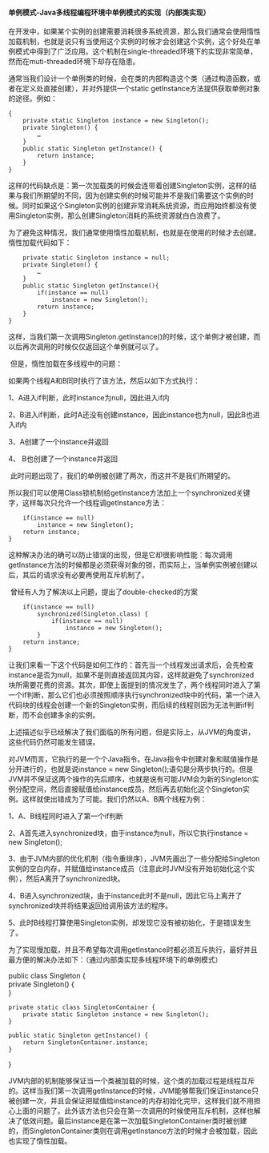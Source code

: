 #### 单例模式-Java多线程编程环境中单例模式的实现（内部类实现）

​        在开发中，如果某个实例的创建需要消耗很多系统资源，那么我们通常会使用惰性加载机制，也就是说只有当使用这个实例的时候才会创建这个实例，这个好处在单例模式中得到了广泛应用。这个机制在single-threaded环境下的实现非常简单，然而在muti-threaded环境下却存在隐患。	

​		通常当我们设计一个单例类的时候，会在类的内部构造这个类（通过构造函数，或者在定义处直接创建），并对外提供一个static getInstance方法提供获取单例对象的途径。例如：

```public class Singleton     
{     
    private static Singleton instance = new Singleton();     
    private Singleton() {     
        …     
    }     
    public static Singleton getInstance() {     
        return instance;
    }     
}
```

​		这样的代码缺点是：第一次加载类的时候会连带着创建Singleton实例，这样的结果与我们所期望的不同，因为创建实例的时候可能并不是我们需要这个实例的时候。同时如果这个Singleton实例的创建非常消耗系统资源，而应用始终都没有使用Singleton实例，那么创建Singleton消耗的系统资源就白白浪费了。

​		为了避免这种情况，我们通常使用惰性加载机制，也就是在使用的时候才去创建。惰性加载代码如下：

```public class Singleton {     
    private static Singleton instance = null;     
    private Singleton() {     
        …     
    }     
    public static Singleton getInstance(){     
        if(instance == null)     
            instance = new Singleton(); 
        return instance;       
    }
}
```

​		这样，当我们第一次调用Singleton.getInstance()的时候，这个单例才被创建，而以后再次调用的时候仅仅返回这个单例就可以了。

​		但是，惰性加载在多线程中的问题：

如果两个线程A和B同时执行了该方法，然后以如下方式执行：

1、A进入if判断，此时instance为null，因此进入if内

2、B进入if判断，此时A还没有创建instance，因此instance也为null，因此B也进入if内

3、A创建了一个instance并返回

4、 B也创建了一个instance并返回

​		此时问题出现了，我们的单例被创建了两次，而这并不是我们所期望的。

​		所以我们可以使用Class锁机制给getInstance方法加上一个synchronized关键字，这样每次只允许一个线程调getInstance方法：

```public static synchronized Singleton getInstance() {     
    if(instance == null)     
        instance = new Singleton();       
    return instance;       
}
```

​		这种解决办法的确可以防止错误的出现，但是它却很影响性能：每次调用getInstance方法的时候都是必须获得对象的锁，而实际上，当单例实例被创建以后，其后的请求没有必要再使用互斥机制了。

​		曾经有人为了解决以上问题，提出了double-checked的方案

```public static Singleton getInstance() {     
    if(instance == null)     
        synchronized(Singleton.class) {     
            if(instance == null)     
                instance = new Singleton();     
        }     
    return instance;       
}
```

​		让我们来看一下这个代码是如何工作的：首先当一个线程发出请求后，会先检查instance是否为null，如果不是则直接返回其内容，这样就避免了synchronized块所需要花费的资源。其次，即使上面提到的情况发生了，两个线程同时进入了第一个if判断，那么它们也必须按照顺序执行synchronized块中的代码，第一个进入代码块的线程会创建一个新的Singleton实例，而后续的线程则因为无法判断if判断，而不会创建多余的实例。

​		上述描述似乎已经解决了我们面临的所有问题，但是实际上，从JVM的角度讲，这些代码仍然可能发生错误。

​		对JVM而言，它执行的是一个个Java指令。在Java指令中创建对象和赋值操作是分开进行的，也就是说instance = new Singleton();语句是分两步执行的。但是JVM并不保证这两个操作的先后顺序，也就是说有可能JVM会为新的Singleton实例分配空间，然后直接赋值给instance成员，然后再去初始化这个Singleton实例。这样就使出错成为了可能。我们仍然以A、B两个线程为例：

1、A、B线程同时进入了第一个if判断

2、A首先进入synchronized块，由于instance为null，所以它执行instance = new Singleton();

3、由于JVM内部的优化机制（指令重排序），JVM先画出了一些分配给Singleton实例的空白内存，并赋值给instance成员（注意此时JVM没有开始初始化这个实例），然后A离开了synchronized块。

4、B进入synchronized块，由于instance此时不是null，因此它马上离开了synchronized块并将结果返回给调用该方法的程序。

5、此时B线程打算使用Singleton实例，却发现它没有被初始化，于是错误发生了。

​		为了实现慢加载，并且不希望每次调用getInstance时都必须互斥执行，最好并且最方便的解决办法如下：（通过内部类实现多线程环境下的单例模式）

public class Singleton {     
    private Singleton() {      
    }

	private static class SingletonContainer {     
		private static Singleton instance = new Singleton();     
	}
	
	public static Singleton getInstance() {     
		return SingletonContainer.instance;     
	}
}

​		JVM内部的机制能够保证当一个类被加载的时候，这个类的加载过程是线程互斥的。这样当我们第一次调用getInstance的时候，JVM能够帮我们保证instance只被创建一次，并且会保证把赋值给instance的内存初始化完毕，这样我们就不用担心上面的问题了。此外该方法也只会在第一次调用的时候使用互斥机制，这样也解决了低效问题。最后instance是在第一次加载SingletonContainer类时被创建的，而SingletonContainer类则在调用getInstance方法的时候才会被加载，因此也实现了惰性加载。



